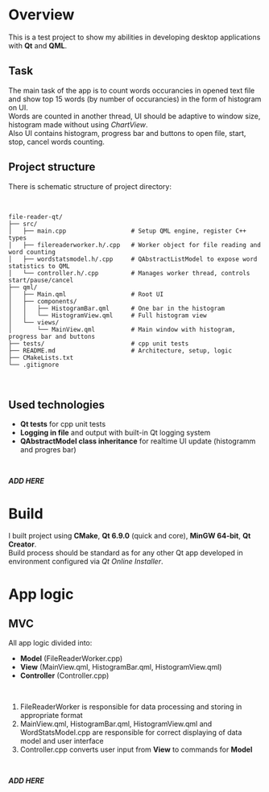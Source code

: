 # Overview

This is a test project to show my abilities in developing desktop applications with **Qt** and **QML**.  

## Task  

The main task of the app is to count words occurancies in opened text file and show top 15 words (by number of occurancies) in the form of histogram on UI.  
Words are counted in another thread, UI should be adaptive to window size, histogram made without using *ChartView*.  
Also UI contains histogram, progress bar and buttons to open file, start, stop, cancel words counting.

## Project structure

There is schematic structure of project directory:

<br/>

```
file-reader-qt/
├── src/
│   ├── main.cpp                  # Setup QML engine, register C++ types
│   ├── filereaderworker.h/.cpp   # Worker object for file reading and word counting
│   ├── wordstatsmodel.h/.cpp     # QAbstractListModel to expose word statistics to QML
│   └── controller.h/.cpp         # Manages worker thread, controls start/pause/cancel
├── qml/
│   ├── Main.qml                  # Root UI
│   ├── components/
│   │   ├── HistogramBar.qml      # One bar in the histogram
│   │   └── HistogramView.qml     # Full histogram view
│   └── views/
│       └── MainView.qml          # Main window with histogram, progress bar and buttons
├── tests/                        # cpp unit tests
├── README.md                     # Architecture, setup, logic
├── CMakeLists.txt
└── .gitignore
```

<br/>

## Used technologies

- **Qt tests** for cpp unit tests
- **Logging in file** and output with built-in Qt logging system
- **QAbstractModel class inheritance** for realtime UI update (histogramm and progres bar)

<br/>

**_ADD HERE_**

# Build

I built project using **CMake**, **Qt 6.9.0** (quick and core), **MinGW 64-bit**, **Qt Creator**.  
Build process should be standard as for any other Qt app developed in environment configured via *Qt Online Installer*.

# App logic

## MVC

All app logic divided into: 
- **Model** (FileReaderWorker.cpp)
- **View** (MainView.qml, HistogramBar.qml, HistogramView.qml)
- **Controller** (Controller.cpp)

<br/>

1. FileReaderWorker is responsible for data processing and storing in appropriate format
2. MainView.qml, HistogramBar.qml, HistogramView.qml and WordStatsModel.cpp are responsible for correct displaying of data model and user interface
3. Controller.cpp converts user input from **View** to commands for **Model** 

<br/>

**_ADD HERE_**
